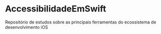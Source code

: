 # AccessibilidadeEmSwift
Repositório de estudos sobre as principais ferramentas do ecossistema de desenvolvimento iOS
